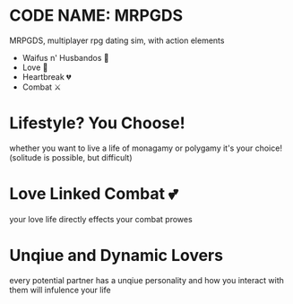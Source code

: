 # CODE NAME: MRPGDS

MRPGDS, multiplayer rpg dating sim, with action elements

  - Waifus n' Husbandos 👥
  - Love 💖
  - Heartbreak 💔 
  - Combat ⚔️
 
# Lifestyle? You Choose!
whether you want to live a life of monagamy or polygamy it's your choice! (solitude is possible, but difficult)

# Love Linked Combat 💕
your love life directly effects your combat prowes

# Unqiue and Dynamic Lovers
every potential partner has a unqiue personality and how you interact with them will infulence your life